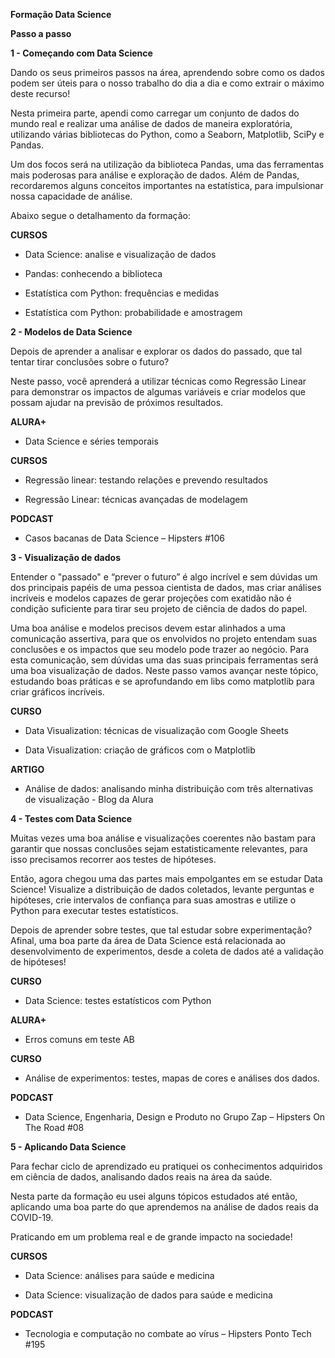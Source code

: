 **Formação Data Science**

**Passo a passo**

**1 - Começando com Data Science**

Dando os seus primeiros passos na área, aprendendo sobre como os dados podem ser úteis para o nosso trabalho do dia a dia e como extrair o máximo deste recurso!

Nesta primeira parte, apendi como carregar um conjunto de dados do mundo real e realizar uma análise de dados de maneira exploratória, utilizando várias bibliotecas do Python, como a Seaborn, Matplotlib, SciPy e Pandas.

Um dos focos será na utilização da biblioteca Pandas, uma das ferramentas mais poderosas para análise e exploração de dados. Além de Pandas, recordaremos alguns conceitos importantes na estatística, para impulsionar nossa capacidade de análise.

Abaixo segue o detalhamento da formação:

**CURSOS**

- Data Science: analise e visualização de dados

- Pandas: conhecendo a biblioteca

- Estatística com Python: frequências e medidas

- Estatística com Python: probabilidade e amostragem


 
**2 - Modelos de Data Science**

Depois de aprender a analisar e explorar os dados do passado, que tal tentar tirar conclusões sobre o futuro?

Neste passo, você aprenderá a utilizar técnicas como Regressão Linear para demonstrar os impactos de algumas variáveis e criar modelos que possam ajudar na previsão de próximos resultados.


**ALURA+**

- Data Science e séries temporais

**CURSOS** 

- Regressão linear: testando relações e prevendo resultados

- Regressão Linear: técnicas avançadas de modelagem

**PODCAST** 

- Casos bacanas de Data Science – Hipsters #106



**3 - Visualização de dados**

Entender o "passado" e “prever o futuro” é algo incrível e sem dúvidas um dos principais papéis de uma pessoa cientista de dados, mas criar análises incríveis e modelos capazes de gerar projeções com exatidão não é condição suficiente para tirar seu projeto de ciência de dados do papel.

Uma boa análise e modelos precisos devem estar alinhados a uma comunicação assertiva, para que os envolvidos no projeto entendam suas conclusões e os impactos que seu modelo pode trazer ao negócio. Para esta comunicação, sem dúvidas uma das suas principais ferramentas será uma boa visualização de dados. Neste passo vamos avançar neste tópico, estudando boas práticas e se aprofundando em libs como matplotlib para criar gráficos incríveis.


**CURSO**

- Data Visualization: técnicas de visualização com Google Sheets

- Data Visualization: criação de gráficos com o Matplotlib

**ARTIGO**

- Análise de dados: analisando minha distribuição com três alternativas de visualização - Blog da Alura



**4 - Testes com Data Science**

Muitas vezes uma boa análise e visualizações coerentes não bastam para garantir que nossas conclusões sejam estatisticamente relevantes, para isso precisamos recorrer aos testes de hipóteses.

Então, agora chegou uma das partes mais empolgantes em se estudar Data Science! Visualize a distribuição de dados coletados, levante perguntas e hipóteses, crie intervalos de confiança para suas amostras e utilize o Python para executar testes estatísticos.

Depois de aprender sobre testes, que tal estudar sobre experimentação? Afinal, uma boa parte da área de Data Science está relacionada ao desenvolvimento de experimentos, desde a coleta de dados até a validação de hipóteses!

**CURSO**

- Data Science: testes estatísticos com Python

**ALURA+**

- Erros comuns em teste AB

**CURSO**

- Análise de experimentos: testes, mapas de cores e análises dos dados.

**PODCAST**

- Data Science, Engenharia, Design e Produto no Grupo Zap – Hipsters On The Road #08



**5 - Aplicando Data Science**

Para fechar ciclo de aprendizado eu pratiquei os conhecimentos adquiridos em ciência de dados, analisando dados reais na área da saúde.

Nesta parte da formação eu usei alguns tópicos estudados até então, aplicando uma boa parte do que aprendemos na análise de dados reais da COVID-19.

Praticando em um problema real e de grande impacto na sociedade!

**CURSOS** 

- Data Science: análises para saúde e medicina

- Data Science: visualização de dados para saúde e medicina

**PODCAST**

- Tecnologia e computação no combate ao vírus – Hipsters Ponto Tech #195

